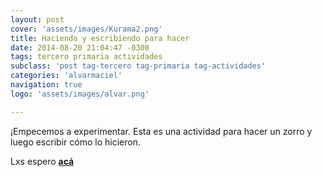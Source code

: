 ```yaml
---
layout: post
cover: 'assets/images/Kurama2.png'
title: Haciendo y escribiendo para hacer
date: 2014-08-20 21:04:47 -0300
tags: tercero primaria actividades
subclass: 'post tag-tercero tag-primaria tag-actividades'
categories: 'alvarmaciel'
navigation: true
logo: 'assets/images/alvar.png'

---
```



¡Empecemos a experimentar. Esta es una actividad para hacer un zorro y luego escribir cómo lo hicieron.

Lxs espero **[acá](https://amaciel.makes.org/thimble/LTE3MjYwODY5MTI=/haciendo-y-escribiendo-para-hacer)**
